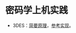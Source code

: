 # 密码学上机实践
- 3DES：[简要原理](https://www.cnblogs.com/mingyueanyao/p/13905732.html)，[参考实现](https://github.com/mingyueanyao/Cryptography/Codes/3DES.py)。
